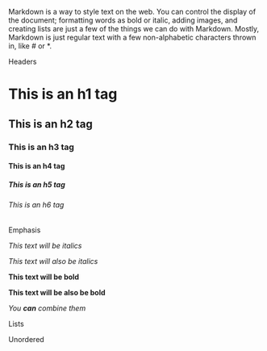 Markdown is a way to style text on the web. You can control the display of the document; formatting words as bold or italic, adding images, and creating lists are just a few of the things we can do with Markdown. Mostly, Markdown is just regular text with a few non-alphabetic characters thrown in, like # or \*.

Headers

# This is an h1 tag

## This is an h2 tag

### This is an h3 tag

#### This is an h4 tag

##### This is an h5 tag

###### This is an h6 tag

Emphasis

_This text will be italics_

_This text will also be italics_

**This text will be bold**

**This text will be also be bold**

_You **can** combine them_

Lists

Unordered
